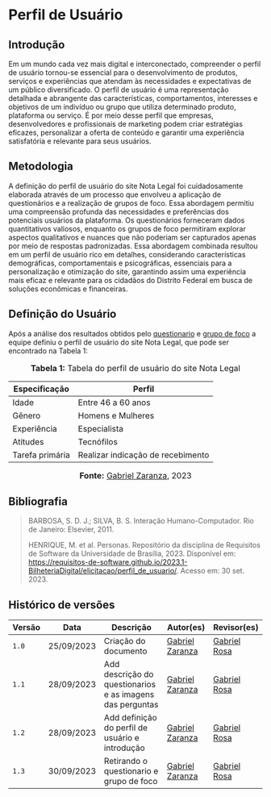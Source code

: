# Perfil de Usuário

## Introdução

Em um mundo cada vez mais digital e interconectado, compreender o perfil de usuário tornou-se essencial para o desenvolvimento de produtos, serviços e experiências que atendam às necessidades e expectativas de um público diversificado. O perfil de usuário é uma representação detalhada e abrangente das características, comportamentos, interesses e objetivos de um indivíduo ou grupo que utiliza determinado produto, plataforma ou serviço. É por meio desse perfil que empresas, desenvolvedores e profissionais de marketing podem criar estratégias eficazes, personalizar a oferta de conteúdo e garantir uma experiência satisfatória e relevante para seus usuários.

## Metodologia

A definição do perfil de usuário do site Nota Legal foi cuidadosamente elaborada através de um processo que envolveu a aplicação de questionários e a realização de grupos de foco. Essa abordagem permitiu uma compreensão profunda das necessidades e preferências dos potenciais usuários da plataforma. Os questionários forneceram dados quantitativos valiosos, enquanto os grupos de foco permitiram explorar aspectos qualitativos e nuances que não poderiam ser capturados apenas por meio de respostas padronizadas. Essa abordagem combinada resultou em um perfil de usuário rico em detalhes, considerando características demográficas, comportamentais e psicográficas, essenciais para a personalização e otimização do site, garantindo assim uma experiência mais eficaz e relevante para os cidadãos do Distrito Federal em busca de soluções econômicas e financeiras.

## Definição do Usuário

Após a análise dos resultados obtidos pelo [questionario](https://github.com/Interacao-Humano-Computador/2023.2-NotaLegal/blob/main/docs/analise%20de%20requisitos/tecnicas-perfil-usuario/questionario.md) e [grupo de foco](https://github.com/Interacao-Humano-Computador/2023.2-NotaLegal/blob/main/docs/analise%20de%20requisitos/tecnicas-perfil-usuario/grupo_de_foco.md) a equipe definiu o perfil de usuário do site Nota Legal, que pode ser encontrado na Tabela 1:

<div align="center">
<font size="3"><p style="text-align: center"><b>Tabela 1:</b> Tabela do perfil de usuário do site Nota Legal</p></font>

<table>
    <thead>
        <tr>
            <th>Especificação</th>
            <th>Perfil</th>
        </tr>
    </thead>
    <tbody>
        <tr>
            <td>Idade</td>
            <td>Entre 46 a 60 anos</td>
        </tr>
        <tr>
            <td>Gênero</td>
            <td>Homens e Mulheres</td>
        </tr>
        <tr>
            <td>Experiência</td>
            <td>Especialista</td>
        </tr>
        <tr>
            <td>Atitudes</td>
            <td>Tecnófilos</td>
        </tr>
        <tr>
            <td>Tarefa primária</td>
            <td>Realizar indicação de recebimento</td>
        </tr>
    </tbody>
</table>

<font size="3"><p style="text-align: center"><b>Fonte:</b> <a href="https://github.com/GZaranza">Gabriel Zaranza</a>, 2023</p></font>
</div>

## Bibliografia

> BARBOSA, S. D. J.; SILVA, B. S. Interação Humano-Computador. Rio de Janeiro: Elsevier, 2011.
>
> HENRIQUE, M. et al. Personas. Repositório da disciplina de Requisitos de Software da Universidade de Brasília, 2023. Disponível em: https://requisitos-de-software.github.io/2023.1-BilheteriaDigital/elicitacao/perfil_de_usuario/. Acesso em: 30 set. 2023.
>

## Histórico de versões

| Versão | Data       | Descrição                           | Autor(es)                                                                                           | Revisor(es)                                      |
| ------ | ---------- | ----------------------------------- | --------------------------------------------------------------------------------------------------- | ------------------------------------------------ |
| `1.0`  | 25/09/2023 | Criação do documento                 | [Gabriel Zaranza](https://github.com/GZaranza)  | [Gabriel Rosa](https://github.com/gabrielrosa09)   |
| `1.1`  | 28/09/2023 | Add descrição do questionarios e as imagens das perguntas               | [Gabriel Zaranza](https://github.com/GZaranza)  | [Gabriel Rosa](https://github.com/gabrielrosa09)   |
| `1.2`  | 28/09/2023 | Add definição do perfil de usuário e introdução               | [Gabriel Zaranza](https://github.com/GZaranza)  | [Gabriel Rosa](https://github.com/gabrielrosa09)   |
| `1.3`  | 30/09/2023 | Retirando o questionario e grupo de foco               | [Gabriel Zaranza](https://github.com/GZaranza)  | [Gabriel Rosa](https://github.com/gabrielrosa09)   |

